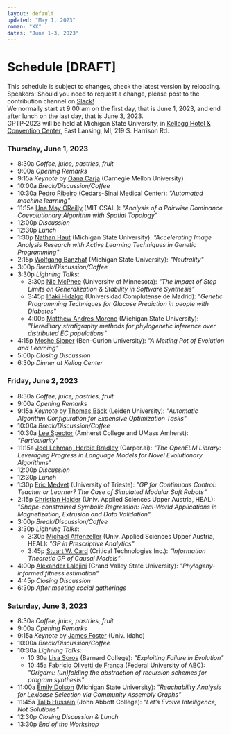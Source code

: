 ```yaml
---
layout: default
updated: "May 1, 2023"
roman: "XX"
dates: "June 1-3, 2023"
---
```


# Schedule [DRAFT]

This schedule is subject to  changes, check the latest version by reloading. Speakers: Should you need to request a change, please post to the contribution channel on [Slack!](https://gptp-workshops.slack.com)  
We normally start at 9:00 am on the first day, that is June 1, 2023,
and end after lunch on the last day, that is June 3, 2023.  
GPTP-2023 will be held at Michigan State University, in [Kellogg Hotel & Convention Center](https://https://kelloggcenter.com/), East Lansing, MI, 219 S. Harrison Rd.

### Thursday, June 1, 2023

- 8:30a _Coffee, juice, pastries, fruit_
- 9:00a _Opening Remarks_
- 9:15a _Keynote_ by [Oana Carja](https://cbd.cmu.edu/people/carja.html) (Carnegie Mellon University)
- 10:00a _Break/Discussion/Coffee_
- 10:30a [Pedro Ribeiro](https://www.cedars-sinai.org/) (Cedars-Sinai Medical Center): _"Automated machine learning"_
- 11:15a [Una May OReilly](https://www.csail.mit.edu/person/una-may-oreilly) (MIT CSAIL): _"Analysis of a Pairwise Dominance
Coevolutionary Algorithm with Spatial Topology"_
- 12:00p _Discussion_
- 12:30p _Lunch_
- 1:30p [Nathan Haut](https://www.cse.msu.edu/~hautn/) (Michigan State University): _"Accelerating Image Analysis Research with Active Learning Techniques in Genetic Programming"_
- 2:15p [Wolfgang Banzhaf](https://www.cse.msu.edu/~banzhafw/) (Michigan State University):  _"Neutrality"_
- 3:00p _Break/Discussion/Coffee_
- 3:30p _Lighning Talks_:  
  - 3:30p [Nic McPhee](https://academics.morris.umn.edu/nic-mcphee) (University of Minnesota): _"The Impact of Step Limits on Generalization &
Stability in Software Synthesis"_
  - 3:45p [Iñaki Hidalgo](https://www.ucm.es/directorio?id=9382) (Universidad Complutense de Madrid): _"Genetic Programming Techniques for Glucose Prediction in people with Diabetes"_
  - 4:00p [Matthew Andres Moreno](https://directory.natsci.msu.edu/Directory/Profiles/Person/103198) (Michigan State University):  _"Hereditary stratigraphy methods for phylogenetic inference over distributed EC populations"_
- 4:15p [Moshe Sipper](https://www.moshesipper.com/) (Ben-Gurion University): _"A Melting Pot of Evolution and Learning"_
- 5:00p _Closing Discussion_
- 6:30p _Dinner at Kellog Center_


### Friday, June 2, 2023

- 8:30a _Coffee, juice, pastries, fruit_
- 9:00a _Opening Remarks_
- 9:15a _Keynote_ by [Thomas Bäck](https://www.universiteitleiden.nl/en/staffmembers/thomas-back) (Leiden University): _"Automatic Algorithm Configuration for Expensive Optimization Tasks"_
- 10:00a _Break/Discussion/Coffee_
- 10:30a [Lee Spector](https://www.amherst.edu/people/facstaff/lspector) (Amherst College and UMass Amherst): _"Particularity"_
- 11:15a [Joel Lehman, Herbie Bradley](https://Carper.ai) (Carper.ai): _"The OpenELM Library: Leveraging Progress in Language Models for Novel Evolutionary Algorithms"_
- 12:00p _Discussion_
- 12:30p _Lunch_
-  1:30p [Eric Medvet](https://medvet.inginf.units.it/) (University of Trieste): _"GP for Continuous Control: Teacher or Learner? The Case of Simulated Modular Soft Robots"_
- 2:15p [Christian Haider](https://heal.heuristiclab.com/team/haider) (Univ. Applied Sciences Upper Austria, HEAL): _"Shape-constrained Symbolic Regression:
Real-World Applications in Magnetization, Extrusion and Data Validation"_
- 3:00p _Break/Discussion/Coffee_
- 3:30p _Lighning Talks_:
  - 3:30p [Michael Affenzeller](https://heal.heuristiclab.com/team/affenzeller) (Univ. Applied Sciences Upper Austria, HEAL): _"GP in Prescriptive Analytics"_
  - 3:45p [Stuart W. Card](https://www.critical.com/index.html) (Critical Technologies Inc.): _"Information Theoretic GP of Causal Models"_
- 4:00p [Alexander Lalejini](https://www.gvsu.edu/computing/lalejini-alexander-111.htm) (Grand Valley State University): _"Phylogeny-informed fitness estimation"_
- 4:45p _Closing Discussion_
- 6:30p _After meeting social gatherings_



### Saturday, June 3, 2023
- 8:30a _Coffee, juice, pastries, fruit_
- 9:00a _Opening Remarks_
- 9:15a _Keynote_ by [James Foster](https://www.uidaho.edu/sci/biology/people/faculty/foster) (Univ. Idaho) 
- 10:00a _Break/Discussion/Coffee_
- 10:30a _Lighning Talks_:
  - 10:30a [Lisa Soros](https://cs.barnard.edu/profiles/lisa-soros) (Barnard College): _"Exploiting Failure in Evolution"_
  - 10:45a [Fabricio Olivetti de Franca](https://www.ufabc.edu.br/ensino/docentes/fabricio-olivetti-de-franca) (Federal University of ABC): _"Origami: (un)folding the abstraction of recursion schemes for program synthesis"_
- 11:00a [Emily Dolson](https://www.egr.msu.edu/people/profile/dolsonem) (Michigan State University): _"Reachability Analysis for Lexicase Selection via
Community Assembly Graphs"_
- 11:45a [Talib Hussain](https://departments.johnabbott.qc.ca/william%20russell%202/talib-hussain/) (John Abbott College): _"Let’s Evolve Intelligence, Not Solutions"_
-  12:30p _Closing Discussion & Lunch_
-  13:30p _End of the Workshop_


<!-- ## For travel preparations -->





